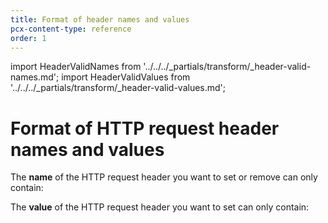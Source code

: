```yaml
---
title: Format of header names and values
pcx-content-type: reference
order: 1
---
```


import HeaderValidNames from '../../../_partials/transform/_header-valid-names.md';
import HeaderValidValues from '../../../_partials/transform/_header-valid-values.md';

# Format of HTTP request header names and values

The **name** of the HTTP request header you want to set or remove can only contain:

<HeaderValidNames />

The **value** of the HTTP request header you want to set can only contain:

<HeaderValidValues />

